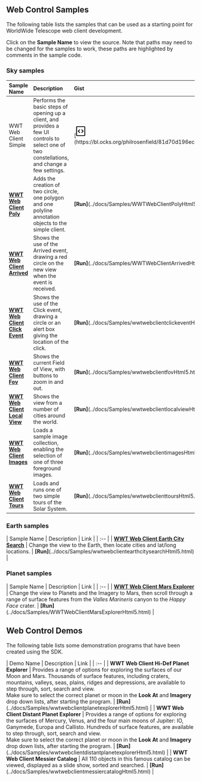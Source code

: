 ## Web Control Samples

The following table lists the samples that can be used as a starting point for WorldWide Telescope web client development.

Click on the **Sample Name** to view the source. Note that paths may need to be changed for the samples to work, these paths are highlighted by comments in the sample code.

### Sky samples
| Sample Name | Description |  Gist | Bl.ocks |
| :-- |  :-- |  :-- |  :-- |
| WWT Web Client Simple | Performs the basic steps of opening up a client, and provides a few UI controls to select one of two constellations, and change a few settings. | [![](images/gist.svg "https://gist.github.com/philrosenfield/81d70d196ec5fbcc28f859905dce0978")(https://bl.ocks.org/philrosenfield/81d70d196ec5fbcc28f859905dce0978) | [![](images/blocks.png "https://gist.github.com/philrosenfield/81d70d196ec5fbcc28f859905dce0978")(https://bl.ocks.org/philrosenfield/81d70d196ec5fbcc28f859905dce0978)|
| [**WWT Web Client Poly**](../docs/Samples/displaycode.htm?codeExample=WWTWebClientPolyHtml5.html) | Adds the creation of two circle, one polygon and one polyline annotation objects to the simple client. | **[Run]**(../docs/Samples/WWTWebClientPolyHtml5.html) |
| [**WWT Web Client Arrived**](../docs/Samples/displaycode.htm?codeExample=WWTWebClientArrivedHtml5.html) | Shows the use of the Arrived event, drawing a red circle on the new view when the event is received. | **[Run]**(../docs/Samples/WWTWebClientArrivedHtml5.html) |
| [**WWT Web Client Click Event**](../docs/Samples/displaycode.htm?codeExample=WWTWebClientClickEventHtml5.html) | Shows the use of the Click event, drawing a circle or an alert box giving the location of the click. | **[Run]**(../docs/Samples/wwtwebclientclickeventHtml5.html) |
| [**WWT Web Client Fov**](../docs/Samples/displaycode.htm?codeExample=WWTWebClientFovHtml5.html) | Shows the current Field of View, with buttons to zoom in and out. | **[Run]**(../docs/Samples/wwtwebclientfovHtml5.html) |
| [**WWT Web Client Local View**](../docs/Samples/displaycode.htm?codeExample=WWTWebClientLocalViewHtml5.html) | Shows the view from a number of cities around the world. | **[Run]**(../docs/Samples/wwtwebclientlocalviewHtml5.html) |
| [**WWT Web Client Images**](../docs/Samples/displaycode.htm?codeExample=WWTWebClientImagesHtml5.html) | Loads a sample image collection, enabling the selection of one of three foreground images. | **[Run]**(../docs/Samples/wwtwebclientimagesHtml5.html) |
| [**WWT Web Client Tours**](../docs/Samples/displaycode.htm?codeExample=WWTWebClientToursHtml5.html) | Loads and runs one of two simple tours of the Solar System. | **[Run]**(../docs/Samples/wwtwebclienttoursHtml5.html) |

### Earth samples

| Sample Name | Description |  Link |
| :-- |
| [**WWT Web Client Earth City Search**](../docs/Samples/displaycode.htm?codeExample=WWTWebClientEarthCitySearchHtml5.html) | Change the view to the Earth, then locate cities and lat/long locations. | **[Run]**(../docs/Samples/wwtwebclientearthcitysearchHtml5.html) |

### Planet samples
| Sample Name | Description |  Link |
| :-- |
| [**WWT Web Client Mars Explorer**](../docs/Samples/displaycode.htm?codeExample=WWTWebClientMarsExplorerHtml5.html) | Change the view to Planets and the Imagery to Mars, then scroll through a range of surface features from the _Valles Marineris_ canyon to the _Happy Face_ crater. | **[Run]**(../docs/Samples/WWTWebClientMarsExplorerHtml5.html) |

## Web Control Demos

The following table lists some demonstration programs that have been created using the SDK.

| Demo Name | Description | Link |
| :-- |
| **WWT Web Client Hi-Def Planet Explorer** | Provides a range of options for exploring the surfaces of our Moon and Mars. Thousands of surface features, including craters, mountains, valleys, seas, plains, ridges and depressions, are available to step through, sort, search and view. <br> Make sure to select the correct planet or moon in the **Look At** and **Imagery** drop down lists, after starting the program. | **[Run]**(../docs/Samples/wwtwebclientplanetexplorerHtml5.html) |
| **WWT Web Client Distant Planet Explorer** | Provides a range of options for exploring the surfaces of Mercury, Venus, and the four main moons of Jupiter: IO, Ganymede, Europa and Callisto. Hundreds of surface features, are available to step through, sort, search and view. <br> Make sure to select the correct planet or moon in the **Look At** and **Imagery** drop down lists, after starting the program. | **[Run]**(../docs/Samples/wwtwebclientdistantplanetexplorerHtml5.html) |
| **WWT Web Client Messier Catalog** | All 110 objects in this famous catalog can be viewed, displayed as a slide show, sorted and searched. | **[Run]**(../docs/Samples/wwtwebclientmessiercatalogHtml5.html) |
